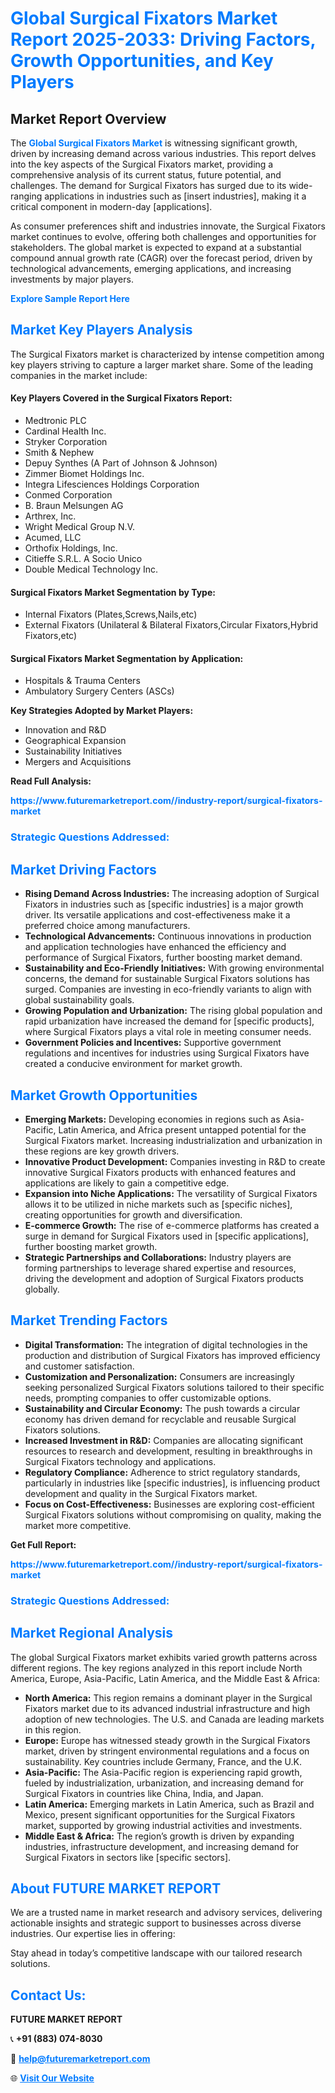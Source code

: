 <h1 style="color: #007BFF;">Global Surgical Fixators Market Report 2025-2033: Driving Factors, Growth Opportunities, and Key Players</h1>

<section id="overview">
<h2>Market Report Overview</h2>
<p>The <a href="https://www.futuremarketreport.com//industry-report/surgical-fixators-market" style="color: #007BFF; text-decoration: none;"><strong>Global Surgical Fixators Market</strong></a> is witnessing significant growth, driven by increasing demand across various industries. This report delves into the key aspects of the Surgical Fixators market, providing a comprehensive analysis of its current status, future potential, and challenges. The demand for Surgical Fixators has surged due to its wide-ranging applications in industries such as [insert industries], making it a critical component in modern-day [applications].</p>
<p>As consumer preferences shift and industries innovate, the Surgical Fixators market continues to evolve, offering both challenges and opportunities for stakeholders. The global market is expected to expand at a substantial compound annual growth rate (CAGR) over the forecast period, driven by technological advancements, emerging applications, and increasing investments by major players.</p>
</section>

<section id="overview">
<p><a href="https://www.futuremarketreport.com//request-sample/reportId=57959" style="color: #007BFF; text-decoration: none;"><strong>Explore Sample Report Here</strong></a></p>
</section>

<section id="key-players">
<h2 style="color: #007BFF;">Market Key Players Analysis</h2>
<p>The Surgical Fixators market is characterized by intense competition among key players striving to capture a larger market share. Some of the leading companies in the market include:</p>
<h4>Key Players Covered in the Surgical Fixators Report:</h4>
<ul><li>Medtronic PLC</li><li>Cardinal Health Inc.</li><li>Stryker Corporation</li><li>Smith &amp; Nephew</li><li>Depuy Synthes (A Part of Johnson &amp; Johnson)</li><li>Zimmer Biomet Holdings Inc.</li><li>Integra Lifesciences Holdings Corporation</li><li>Conmed Corporation</li><li>B. Braun Melsungen AG</li><li>Arthrex, Inc.</li><li>Wright Medical Group N.V.</li><li>Acumed, LLC</li><li>Orthofix Holdings, Inc.</li><li>Citieffe S.R.L. A Socio Unico</li><li>Double Medical Technology Inc.</li></ul>
<h4>Surgical Fixators Market Segmentation by Type:</h4>
<ul><li>Internal Fixators (Plates,Screws,Nails,etc)</li><li>External Fixators (Unilateral &amp; Bilateral Fixators,Circular Fixators,Hybrid Fixators,etc)</li></ul>

<h4>Surgical Fixators Market Segmentation by Application:</h4>
<ul><li>Hospitals &amp; Trauma Centers</li><li>Ambulatory Surgery Centers (ASCs)</li></ul>
<p><strong>Key Strategies Adopted by Market Players:</strong></p>
<ul>
<li>Innovation and R&D</li>
<li>Geographical Expansion</li>
<li>Sustainability Initiatives</li>
<li>Mergers and Acquisitions</li>
</ul>
</section>

<section>
<p><strong>Read Full Analysis: </strong></p><a href="https://www.futuremarketreport.com//industry-report/surgical-fixators-market" style="color: #007BFF; text-decoration: none;"><strong>https://www.futuremarketreport.com//industry-report/surgical-fixators-market</strong></a>
<h3 style="color: #007BFF;">Strategic Questions Addressed:</h3>
</section>

<section id="driving-factors">
<h2 style="color: #007BFF;">Market Driving Factors</h2>
<ul>
<li><strong>Rising Demand Across Industries:</strong> The increasing adoption of Surgical Fixators in industries such as [specific industries] is a major growth driver. Its versatile applications and cost-effectiveness make it a preferred choice among manufacturers.</li>
<li><strong>Technological Advancements:</strong> Continuous innovations in production and application technologies have enhanced the efficiency and performance of Surgical Fixators, further boosting market demand.</li>
<li><strong>Sustainability and Eco-Friendly Initiatives:</strong> With growing environmental concerns, the demand for sustainable Surgical Fixators solutions has surged. Companies are investing in eco-friendly variants to align with global sustainability goals.</li>
<li><strong>Growing Population and Urbanization:</strong> The rising global population and rapid urbanization have increased the demand for [specific products], where Surgical Fixators plays a vital role in meeting consumer needs.</li>
<li><strong>Government Policies and Incentives:</strong> Supportive government regulations and incentives for industries using Surgical Fixators have created a conducive environment for market growth.</li>
</ul>
</section>

<section id="growth-opportunities">
<h2 style="color: #007BFF;">Market Growth Opportunities</h2>
<ul>
<li><strong>Emerging Markets:</strong> Developing economies in regions such as Asia-Pacific, Latin America, and Africa present untapped potential for the Surgical Fixators market. Increasing industrialization and urbanization in these regions are key growth drivers.</li>
<li><strong>Innovative Product Development:</strong> Companies investing in R&D to create innovative Surgical Fixators products with enhanced features and applications are likely to gain a competitive edge.</li>
<li><strong>Expansion into Niche Applications:</strong> The versatility of Surgical Fixators allows it to be utilized in niche markets such as [specific niches], creating opportunities for growth and diversification.</li>
<li><strong>E-commerce Growth:</strong> The rise of e-commerce platforms has created a surge in demand for Surgical Fixators used in [specific applications], further boosting market growth.</li>
<li><strong>Strategic Partnerships and Collaborations:</strong> Industry players are forming partnerships to leverage shared expertise and resources, driving the development and adoption of Surgical Fixators products globally.</li>
</ul>
</section>

<section id="trending-factors">
<h2 style="color: #007BFF;">Market Trending Factors</h2>
<ul>
<li><strong>Digital Transformation:</strong> The integration of digital technologies in the production and distribution of Surgical Fixators has improved efficiency and customer satisfaction.</li>
<li><strong>Customization and Personalization:</strong> Consumers are increasingly seeking personalized Surgical Fixators solutions tailored to their specific needs, prompting companies to offer customizable options.</li>
<li><strong>Sustainability and Circular Economy:</strong> The push towards a circular economy has driven demand for recyclable and reusable Surgical Fixators solutions.</li>
<li><strong>Increased Investment in R&D:</strong> Companies are allocating significant resources to research and development, resulting in breakthroughs in Surgical Fixators technology and applications.</li>
<li><strong>Regulatory Compliance:</strong> Adherence to strict regulatory standards, particularly in industries like [specific industries], is influencing product development and quality in the Surgical Fixators market.</li>
<li><strong>Focus on Cost-Effectiveness:</strong> Businesses are exploring cost-efficient Surgical Fixators solutions without compromising on quality, making the market more competitive.</li>
</ul>
</section>

<section>
<p><strong>Get Full Report: </strong></p><a href="https://www.futuremarketreport.com//industry-report/surgical-fixators-market" style="color: #007BFF; text-decoration: none;"><strong>https://www.futuremarketreport.com//industry-report/surgical-fixators-market</strong></a>
<h3 style="color: #007BFF;">Strategic Questions Addressed:</h3>
</section>


<section id="regional-analysis">
<h2 style="color: #007BFF;">Market Regional Analysis</h2>
<p>The global Surgical Fixators market exhibits varied growth patterns across different regions. The key regions analyzed in this report include North America, Europe, Asia-Pacific, Latin America, and the Middle East & Africa:</p>
<ul>
<li><strong>North America:</strong> This region remains a dominant player in the Surgical Fixators market due to its advanced industrial infrastructure and high adoption of new technologies. The U.S. and Canada are leading markets in this region.</li>
<li><strong>Europe:</strong> Europe has witnessed steady growth in the Surgical Fixators market, driven by stringent environmental regulations and a focus on sustainability. Key countries include Germany, France, and the U.K.</li>
<li><strong>Asia-Pacific:</strong> The Asia-Pacific region is experiencing rapid growth, fueled by industrialization, urbanization, and increasing demand for Surgical Fixators in countries like China, India, and Japan.</li>
<li><strong>Latin America:</strong> Emerging markets in Latin America, such as Brazil and Mexico, present significant opportunities for the Surgical Fixators market, supported by growing industrial activities and investments.</li>
<li><strong>Middle East & Africa:</strong> The region’s growth is driven by expanding industries, infrastructure development, and increasing demand for Surgical Fixators in sectors like [specific sectors].</li>
</ul>
</section>

<footer>
<h2 style="color: #007BFF;">About FUTURE MARKET REPORT</h2>
<p>We are a trusted name in market research and advisory services, delivering actionable insights and strategic support to businesses across diverse industries. Our expertise lies in offering:</p>

<p>Stay ahead in today’s competitive landscape with our tailored research solutions.</p>

<h2 style="color: #007BFF;">Contact Us:</h2>
<p><strong>FUTURE MARKET REPORT</strong></p>
<p>📞 <strong>+91 (883) 074-8030</strong></p>
<p>📧 <strong><a href="mailto:help@futuremarketreport.com" style="color: #007BFF;">help@futuremarketreport.com</a></strong></p>
<p>🌐 <strong><a href="https://www.futuremarketreport.com/" style="color: #007BFF;">Visit Our Website</a></strong></p>
</footer>